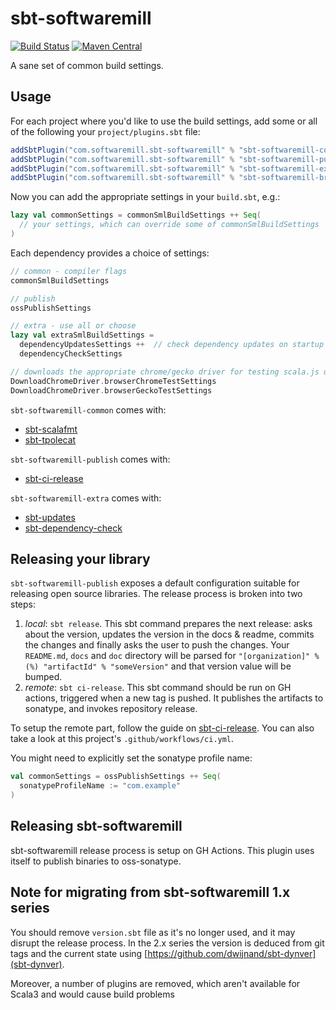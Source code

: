 # sbt-softwaremill

[![Build Status](https://travis-ci.org/softwaremill/sbt-softwaremill.svg?branch=master)](https://travis-ci.org/softwaremill/sbt-softwaremill)
[![Maven Central](https://maven-badges.herokuapp.com/maven-central/com.softwaremill.sbt-softwaremill/sbt-softwaremill-common/badge.svg)](https://maven-badges.herokuapp.com/maven-central/com.softwaremill.sbt-softwaremill/sbt-softwaremill-common)  

A sane set of common build settings.

## Usage

For each project where you'd like to use the build settings, add some or all of the following your `project/plugins.sbt`
file:

````scala
addSbtPlugin("com.softwaremill.sbt-softwaremill" % "sbt-softwaremill-common" % "2.0.3")
addSbtPlugin("com.softwaremill.sbt-softwaremill" % "sbt-softwaremill-publish" % "2.0.3")
addSbtPlugin("com.softwaremill.sbt-softwaremill" % "sbt-softwaremill-extra" % "2.0.3")
addSbtPlugin("com.softwaremill.sbt-softwaremill" % "sbt-softwaremill-browser-test-js" % "2.0.3")
````

Now you can add the appropriate settings in your `build.sbt`, e.g.:

````scala
lazy val commonSettings = commonSmlBuildSettings ++ Seq(
  // your settings, which can override some of commonSmlBuildSettings
) 
````

Each dependency provides a choice of settings:

````scala
// common - compiler flags
commonSmlBuildSettings

// publish
ossPublishSettings

// extra - use all or choose
lazy val extraSmlBuildSettings =
  dependencyUpdatesSettings ++  // check dependency updates on startup (max once per 12h)
  dependencyCheckSettings

// downloads the appropriate chrome/gecko driver for testing scala.js using scalajs-env-selenium and sets the jsenv
DownloadChromeDriver.browserChromeTestSettings
DownloadChromeDriver.browserGeckoTestSettings 
````

`sbt-softwaremill-common` comes with:
- [sbt-scalafmt](https://scalameta.org/scalafmt/docs/installation.html)
- [sbt-tpolecat](https://github.com/DavidGregory084/sbt-tpolecat)

`sbt-softwaremill-publish` comes with:
- [sbt-ci-release](https://github.com/olafurpg/sbt-ci-release)

`sbt-softwaremill-extra` comes with:
- [sbt-updates](https://github.com/rtimush/sbt-updates)
- [sbt-dependency-check](https://github.com/albuch/sbt-dependency-check)

## Releasing your library

`sbt-softwaremill-publish` exposes a default configuration suitable for releasing open source libraries.
The release process is broken into two steps:

1. *local*: `sbt release`. This sbt command prepares the next release: asks about the version, updates the version
   in the docs & readme, commits the changes and finally asks the user to push the changes. Your `README.md`, 
   `docs` and `doc` directory will be parsed for `"[organization]" %(%) "artifactId" % "someVersion"` and that 
   version value will be bumped.
2. *remote*: `sbt ci-release`. This sbt command should be run on GH actions, triggered when a new tag is pushed. It
   publishes the artifacts to sonatype, and invokes repository release.
   
To setup the remote part, follow the guide on [sbt-ci-release](https://github.com/olafurpg/sbt-ci-release). You can
also take a look at this project's `.github/workflows/ci.yml`.

You might need to explicitly set the sonatype profile name:

```scala
val commonSettings = ossPublishSettings ++ Seq(
  sonatypeProfileName := "com.example"
)
```

## Releasing sbt-softwaremill

sbt-softwaremill release process is setup on GH Actions. This plugin uses itself to publish binaries to oss-sonatype.

## Note for migrating from sbt-softwaremill 1.x series

You should remove `version.sbt` file as it's no longer used, and it may disrupt the release process. In the 2.x series the version is deduced from git tags and the current state using [https://github.com/dwijnand/sbt-dynver](sbt-dynver).

Moreover, a number of plugins are removed, which aren't available for Scala3 and would cause build problems